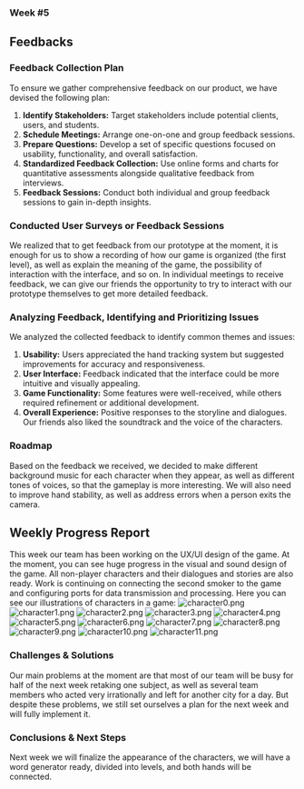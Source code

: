 ### Week #5

## Feedbacks

### Feedback Collection Plan
To ensure we gather comprehensive feedback on our product, we have devised the following plan:
1. **Identify Stakeholders:** Target stakeholders include potential clients, users, and students.
2. **Schedule Meetings:** Arrange one-on-one and group feedback sessions.
3. **Prepare Questions:** Develop a set of specific questions focused on usability, functionality, and overall satisfaction.
4. **Standardized Feedback Collection:** Use online forms and charts for quantitative assessments alongside qualitative feedback from interviews.
5. **Feedback Sessions:** Conduct both individual and group feedback sessions to gain in-depth insights.

### Conducted User Surveys or Feedback Sessions
We realized that to get feedback from our prototype at the moment, it is enough for us to show a recording of how our game is organized (the first level), as well as explain the meaning of the game, the possibility of interaction with the interface, and so on.
In individual meetings to receive feedback, we can give our friends the opportunity to try to interact with our prototype themselves to get more detailed feedback.

### Analyzing Feedback, Identifying and Prioritizing Issues
We analyzed the collected feedback to identify common themes and issues:
1. **Usability:** Users appreciated the hand tracking system but suggested improvements for accuracy and responsiveness.
2. **User Interface:** Feedback indicated that the interface could be more intuitive and visually appealing.
3. **Game Functionality:** Some features were well-received, while others required refinement or additional development.
4. **Overall Experience:** Positive responses to the storyline and dialogues. Our friends also liked the soundtrack and the voice of the characters.

### Roadmap
Based on the feedback we received, we decided to make different background music for each character when they appear, as well as different tones of voices, so that the gameplay is more interesting. 
We will also need to improve hand stability, as well as address errors when a person exits the camera.

## Weekly Progress Report
This week our team has been working on the UX/UI design of the game. At the moment, you can see huge progress in the visual and sound design of the game. All non-player characters and their dialogues and stories are also ready. Work is continuing on connecting the second smoker to the game and configuring ports for data transmission and processing.
Here you can see our illustrations of characters in a game:
![character0.png](/2024/sign_ature_cocktail/character0.png)
![character1.png](/2024/sign_ature_cocktail/character1.png)
![character2.png](/2024/sign_ature_cocktail/character2.png)
![character3.png](/2024/sign_ature_cocktail/character3.png)
![character4.png](/2024/sign_ature_cocktail/character4.png)
![character5.png](/2024/sign_ature_cocktail/character5.png)
![character6.png](/2024/sign_ature_cocktail/character6.png)
![character7.png](/2024/sign_ature_cocktail/character7.png)
![character8.png](/2024/sign_ature_cocktail/character8.png)
![character9.png](/2024/sign_ature_cocktail/character9.png)
![character10.png](/2024/sign_ature_cocktail/character10.png)
![character11.png](/2024/sign_ature_cocktail/character11.png)

### Challenges & Solutions
Our main problems at the moment are that most of our team will be busy for half of the next week retaking one subject, as well as several team members who acted very irrationally and left for another city for a day. But despite these problems, we still set ourselves a plan for the next week and will fully implement it.

### Conclusions & Next Steps
Next week we will finalize the appearance of the characters, we will have a word generator ready, divided into levels, and both hands will be connected.

